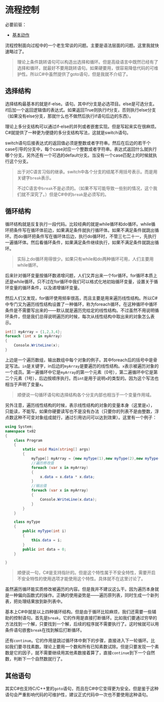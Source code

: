 # 流程控制

必要前驱：

- [基本动作](Chapter05.md)

流程控制面向过程中的一个老生常谈的问题。主要是语法层面的问题。这里我就快速略过了。

> 理论上条件跳转语句可以构造出选择和循环。但是高级语言中既然已经有了选择和循环，就最好不要用跳转语句。如果硬要用，很容易降低代码的可维护性。所以C#中虽然提供了goto语句，但是我就不介绍了。

## 选择结构

选择结构最基本的就是if-else。语句。其中if分支是必选项目。else是可选分支。if后加一个返回逻辑值的表达式。如果返回True则执行if分支，否则执行else分支（如果没有else分支，那就什么也不做然后执行if语句后边的东西）。

理论上多分支结构可以通过if-else的并列或者嵌套实现。但是写起来实在很麻烦。C#就提供了一种更为便捷的多分支结构写法，这就是switch语句。

switch语句后接表达式的返回值必须是整数或者字符串。然后在后边的若干个case引导的分支中，每个case对应一个整数或者字符串。表达式返回什么就执行哪个分支。另外还有一个可选的default分支。当没有一个case匹配上的时候就执行这个分支。

> 出于对C语言习俗的继承。switch中各个分支的结尾不用括号表示。而是用关键字`break`表示。
>
> 不过C语言中`break`不是必须的。（如果不写可能导致一些别的情况，这个我们就不深究了。）但是C#中的`break`是必须写的。

## 循环结构

循环结构就是反复执行一段代码。比较经典的就是while循环和do循环。while循环把条件写在循环体前边，如果满足条件就执行循环体。如果不满足条件就跳出循环。而do循环把条件写在循环体后边，执行do循环时，不管三七二十一，先执行一遍循环体。然后看循环条件，如果满足条件继续执行，如果不满足条件就跳出循环。

> 实际上do循环用得很少。如果只有while和do两种循环可用，人们主要用while循环。

后来针对循环变量按循环数递增问题，人们又弄出来一个for循环。for循环本质上还是while循环。只不过在for循环中我们可以格式化地初始循环变量，设置关于循环变量的循环条件，以及递增循环变量。

然后人们又发现，for循环使用频率很高，而且主要是用来遍历线性结构。所以C#中专门又为遍历线性结构设置了一种循环，称为foreach循环。在这种循环中循环条件是不需要写出来的——默认就是遍历完给定的线性结构。不过虽然不用说明循环条件，但是我们总得说明遍历的时候，每次从线性结构中取出来的对象怎么表示。

```C#
int[] myArray = {1,2,3,4};
foreach (int x in myArray)
{
	Console.WriteLine(x);
}
```

上边是一个遍历数组，输出数组中每个对象的例子。其中foreach后的括号中是骨定写法。`in`是关键字，in后边的`myArray`是要遍历的线性结构。`x`表示被遍历对象的一个成员。第一遍循环中它是`myArray`的第一个元素（0号），第二遍循环中它是第二个元素（1号），后边按顺序执行。而`int`是用于说明`x`的类型的。因为这个写法也相当于声明了变量`x`。

> 顺便说一句循环语句和选择结构各个分支内部也相当于一个变量作用域。

另外注意，遍历线性结构的时候，表示线性结构的对象的变量本身（这里是`x`），只能读，不能写。如果你硬要读写也不是没有办法（只要你的列表不是由整数，浮点数这种不可变对象组成就行，通过引用访问可以达到效果）。这里有一个例子：

```c#
using System;
namespace tx02
{
    class Program
    {
        static void Main(string[] args)
        {
            myType[] myArray = {new myType(1),new myType(2),new myType(3),new myType(4)};
            //遍历修改值
            foreach (var x in myArray)
            {
                x.data = x.data * x.data;
            }
            //输出值
            foreach (var x in myArray)
            {
                Console.WriteLine(x.data);
            }
        }
    }

    class myType
    {
        public myType(int i)
        {
            this.data = i;
        }
        public int data = 0;
    }

}
```

> 顺便说一句，C#是支持指针的。但是这个特性属于不安全特性，需要开启不安全特性的使用选项才能使用这个特性。具体就不在这里讨论了。

虽然遍历循环能实质修改被遍历的内容。但是我并不建议这么干。因为遍历本身就是一种偏向函数式的操作。正确的使用姿势是——遍历原列表，同时生成一个新列表，把处理结果放到新列表中。

基本上C#中就是以上四种循环结构。但是由于循环比较麻烦，我们还需要一些辅助的控制语句。首先是`break`，它的作用是直接打断循环。比如我们要通过穷举的方法找到一个解，只要找到一个解，后续的程序就不需要执行了。这时候就可以用条件语句嵌套`break`在找到解后打断循环。

还有`continue`。它的作用是跳过循环体中剩下的步骤，直接进入下一轮循环。比如我们要寻找素数。理论上要用一个数和所有已知素数试除。但是只要发现一个素数是它的因子，就不需要继续用其他素数接着算了，直接`continue`到下一个自然数，判断下一个自然数就行了。

## 其他语句

其实C#也支持C/C++里的`goto`语句，而且在C#中它变得更为安全。但是鉴于这种语句会严重影响代码的可维护性，建议正式代码中一次也不要使用这种语句。

